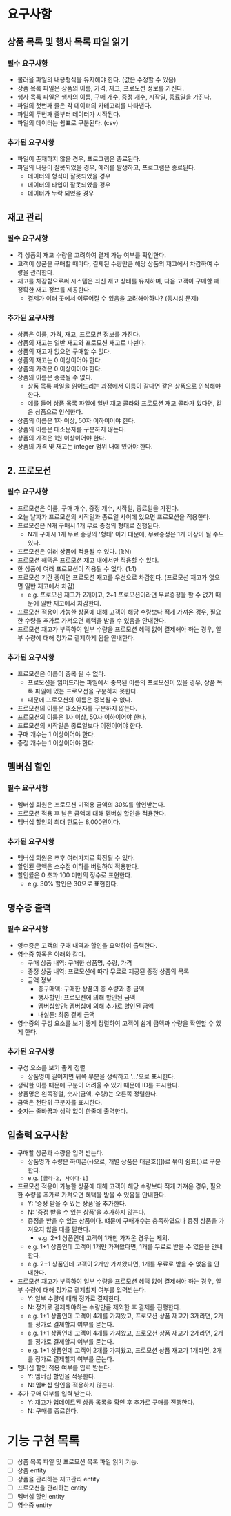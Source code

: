 # 요구사항

## 상품 목록 및 행사 목록 파일 읽기

### 필수 요구사항

- 불러올 파일의 내용형식을 유지해야 한다. (값은 수정할 수 있음)
- 상품 목록 파일은 상품의 이름, 가격, 재고, 프로모션 정보를 가진다.
- 행사 목록 파일은 행사의 이름, 구매 개수, 증정 개수, 시작일, 종료일을 가진다.
- 파일의 첫번째 줄은 각 데이터의 카테고리를 나타낸다.
- 파일의 두번째 줄부터 데이터가 시작된다.
- 파일의 데이터는 쉼표로 구분된다. (csv)

### 추가된 요구사항

- 파일이 존재하지 않을 경우, 프로그램은 종료된다.
- 파일의 내용이 잘못되었을 경우, 에러를 발생하고, 프로그램은 종료된다.
    - 데이터의 형식이 잘못되었을 경우
    - 데이터의 타입이 잘못되었을 경우
    - 데이터가 누락 되었을 경우

## 재고 관리

### 필수 요구사항

- 각 상품의 재고 수량을 고려하여 결제 가능 여부를 확인한다.
- 고객이 상품을 구매할 때마다, 결제된 수량만큼 해당 상품의 재고에서 차감하여 수량을 관리한다.
- 재고를 차감함으로써 시스템은 최신 재고 상태를 유지하며, 다음 고객이 구매할 때 정확한 재고 정보를 제공한다.
    - 결제가 여러 곳에서 이루어질 수 있음을 고려해야하나? (동시성 문제)

### 추가된 요구사항

- 상품은 이름, 가격, 재고, 프로모션 정보를 가진다.
- 상품의 재고는 일반 재고와 프로모션 재고로 나뉜다.
- 상품의 재고가 없으면 구매할 수 없다.
- 상품의 재고는 0 이상이어야 한다.
- 상품의 가격은 0 이상이어야 한다.
- 상품의 이름은 중복될 수 없다.
    - 상품 목록 파일을 읽어드리는 과정에서 이름이 같다면 같은 상품으로 인식해야 한다.
    - 예를 들어 상품 목록 파일에 일반 재고 콜라와 프로모션 재고 콜라가 있다면, 같은 상품으로 인식한다.
- 상품의 이름은 1자 이상, 50자 이하이어야 한다.
- 상품의 이름은 대소문자를 구분하지 않는다.
- 상품의 가격은 1원 이상이어야 한다.
- 상품의 가격 및 재고는 integer 범위 내에 있어야 한다.

## 2. 프로모션

### 필수 요구사항

- 프로모션은 이름, 구매 개수, 증정 개수, 시작일, 종료일을 가진다.
- 오늘 날짜가 프로모션의 시작일과 종료일 사이에 있으면 프로모션을 적용한다.
- 프로모션은 N개 구매시 1개 무료 증정의 형태로 진행된다.
    - N개 구매시 1개 무료 증정의 '형태' 이기 떄문에, 무료증정은 1개 이상이 될 수도 있다.
- 프로모션은 여러 상품에 적용될 수 있다. (1:N)
- 프로모션 해택은 프로모션 재고 내에서만 적용할 수 있다.
- 한 상품에 여러 프로모션이 적용될 수 없다. (1:1)
- 프로모션 기간 중이면 프로모션 재고를 우선으로 차감한다. (프로모션 재고가 없으면 일반 재고에서 차감)
    - e.g. 프로모션 재고가 2개이고, 2+1 프로모션이라면 무료증정을 할 수 없기 때문에 일반 재고에서 차감한다.
- 프로모션 적용이 가능한 상품에 대해 고객이 해당 수량보다 적게 가져온 경우, 필요한 수량을 추가로 가져오면 혜택을 받을 수 있음을 안내한다.
- 프로모션 재고가 부족하여 일부 수량을 프로모션 혜택 없이 결제해야 하는 경우, 일부 수량에 대해 정가로 결제하게 됨을 안내한다.

### 추가된 요구사항

- 프로모션은 이름이 중복 될 수 없다.
    - 프로모션을 읽어드리는 파일에서 중복된 이름의 프로모션이 있을 경우, 상품 목록 파일에 있는 프로모션을 구분하지 못한다.
    - 때문에 프로모션의 이름은 중복될 수 없다.
- 프로모션의 이름은 대소문자를 구분하지 않는다.
- 프로모션의 이름은 1자 이상, 50자 이하이어야 한다.
- 프로모션의 시작일은 종료일보다 이전이어야 한다.
- 구매 개수는 1 이상이어야 한다.
- 증정 개수는 1 이상이어야 한다.

## 멤버십 할인

### 필수 요구사항

- 멤버십 회원은 프로모션 미적용 금액의 30%를 할인받는다.
- 프로모션 적용 후 남은 금액에 대해 멤버십 할인을 적용한다.
- 멤버십 할인의 최대 한도는 8,000원이다.

### 추가된 요구사항

- 멤버십 회원은 추후 여러가지로 확장될 수 있다.
- 할인된 금액은 소수점 이하를 버림하여 적용한다.
- 할인률은 0 초과 100 미만의 정수로 표현한다.
    - e.g. 30% 할인은 30으로 표현한다.

## 영수증 출력

### 필수 요구사항

- 영수증은 고객의 구매 내역과 할인을 요약하여 출력한다.
- 영수증 항목은 아래와 같다.
    - 구매 상품 내역: 구매한 상품명, 수량, 가격
    - 증정 상품 내역: 프로모션에 따라 무료로 제공된 증정 상품의 목록
    - 금액 정보
        - 총구매액: 구매한 상품의 총 수량과 총 금액
        - 행사할인: 프로모션에 의해 할인된 금액
        - 멤버십할인: 멤버십에 의해 추가로 할인된 금액
        - 내실돈: 최종 결제 금액
- 영수증의 구성 요소를 보기 좋게 정렬하여 고객이 쉽게 금액과 수량을 확인할 수 있게 한다.

### 추가된 요구사항

- 구성 요소를 보기 좋게 정렬
    - 상품명이 길어지면 뒤쪽 부분을 생략하고 '...'으로 표시한다.
- 생략한 이름 때문에 구분이 어려울 수 있기 때문에 ID를 표시한다.
- 상품명은 왼쪽정렬, 숫자(금액, 수량)는 오른쪽 정렬한다.
- 금액은 천단위 구분자를 표시한다.
- 숫자는 줄바꿈과 생략 없이 한줄에 출력한다.

## 입출력 요구사항

- 구매할 상품과 수량을 입력 받는다.
    - 상품명과 수량은 하이픈(-)으로, 개별 상품은 대괄호([])로 묶어 쉼표(,)로 구분한다.
    - e.g. `[콜라-2, 사이다-1]`
- 프로모션 적용이 가능한 상품에 대해 고객이 해당 수량보다 적게 가져온 경우, 필요한 수량을 추가로 가져오면 혜택을 받을 수 있음을 안내한다.
    - Y: '증정 받을 수 있는 상품'을 추가한다.
    - N: '증정 받을 수 있는 상품'을 추가하지 않는다.
    - 증정을 받을 수 있는 상품이다. 떄문에 구매개수는 충족하였으나 증정 상품을 가져오지 않을 때를 말한다.
        - e.g. 2+1 상품인데 고객이 1개만 가져온 경우는 제외.
    - e.g. 1+1 상품인데 고객이 1개만 가져왔다면, 1개를 무료로 받을 수 있음을 안내한다.
    - e.g. 2+1 상품인데 고객이 2개만 가져왔다면, 1개를 무료로 받을 수 없음을 안내한다.
- 프로모션 재고가 부족하여 일부 수량을 프로모션 혜택 없이 결제해야 하는 경우, 일부 수량에 대해 정가로 결제할지 여부를 입력받는다.
    - Y: 일부 수량에 대해 정가로 결제한다.
    - N: 정가로 결제해야하는 수량만큼 제외한 후 결제를 진행한다.
    - e.g. 1+1 상품인데 고객이 4개를 가져왔고, 프로모션 상품 재고가 3개라면, 2개를 정가로 결제할지 여부를 묻는다.
    - e.g. 1+1 상품인데 고객이 4개를 가져왔고, 프로모션 상품 재고가 2개라면, 2개를 정가로 결제할지 여부를 묻는다.
    - e.g. 1+1 상품인데 고객이 2개를 가져왔고, 프로모션 상품 재고가 1개라면, 2개를 정가로 결제할지 여부를 묻는다.
- 멤버십 할인 적용 여부를 입력 받는다.
    - Y: 멤버십 할인을 적용한다.
    - N: 멤버십 할인을 적용하지 않는다.
- 추가 구매 여부를 입력 받는다.
    - Y: 재고가 업데이트된 상품 목록을 확인 후 추가로 구매를 진행한다.
    - N: 구매를 종료한다.

# 기능 구현 목록

- [ ] 상품 목록 파일 및 프로모션 목록 파일 읽기 기능.
- [ ] 상품 entity
- [ ] 상품을 관리하는 재고관리 entity
- [ ] 프로모션을 관리하는 entity
- [ ] 멤버십 할인 entity
- [ ] 영수증 entity